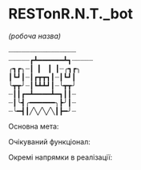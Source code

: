 # RESTonR.N.T._bot
<i>(робоча назва)</i>

┈┈┈┈┈┈┈┈┈┈┈┈┈┈┈┈<br />
┈┈┈┈┈┏┻━━━━━━┻┓┈┈┈┈┈<br />
╭┓┏╮┈┃▕▏▕▏┃┈╭┓┏╮<br />
┃┗┛┃┈┃┏┳┳┓┃┈┃┗┛┃<br /> 
╰┳┳╯┈┃┗┻┻┛┃┈╰┳┳╯<br />
┈┃┃┏━┻━━━━┻━┓┃┃┈<br /> 
┈┃╰┫╭━━━━━━╮┣╯┃┈<br />
┈╰━┫┃╱╲╱╲╱╲┃┣━╯┈<br />

Основна мета:

Очікуваний функціонал:

Окремі напрямки в реалізації:
